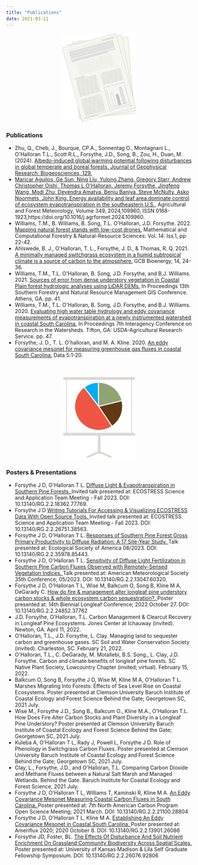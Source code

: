 ```yaml
---
title: "Publications"
date: 2021-03-11
---
```


<p align="center">
<img src="Pubs.png", width =200>
</p>

### Publications

<ul>
<li> Zhu, Q., Cheb, J., Bourque, CP.A., Sonnentag O., Montagnani L., O'Halloran  T.L., Scott R.L., Forsythe, J.D., Song, B., Zou, H., Duan, M. (2024). <a href="https://agupubs.onlinelibrary.wiley.com/doi/10.1029/2023JG007848" target="_blank"> Albedo-induced global warming potential following disturbances in global temperate and boreal forests. Journal of Geophysical Research: Biogeosciences, 129.</li>
<li>Maricar Aguilos, Ge Sun, Ning Liu, Yulong Zhang, Gregory Starr, Andrew Christopher Oishi, Thomas L O'Halloran, Jeremy Forsythe, Jingfeng Wang, Modi Zhu, Devendra Amatya, Benju Baniya, Steve McNulty, Asko Noormets, John King. <a href="https://t.co/L7lVIgYXIy" target="_blank"> Energy availability and leaf area dominate control of ecosystem evapotranspiration in the southeastern U.S.</a>, Agricultural and Forest Meteorology, Volume 349, 2024,109960, ISSN 0168-1923,https://doi.org/10.1016/j.agrformet.2024.109960.</li>
<li>Williams, T.M., B. Williams, B. Song, T.L. O'Halloran, J.D. Forsythe. 2022. <a href="http://mcfns.net/index.php/Journal/article/view/14.3" target="_blank"> Mapping natural forest stands with low-cost drones.</a> Mathematical and Computational Forestry & Natural-Resource Sciences: Vol. 14: Iss.1, pp 22-42.</li>
<li>Ahlswede, B. J., O'Halloran, T. L., Forsythe, J. D., & Thomas, R. Q. 2021. <a href="https://onlinelibrary.wiley.com/doi/10.1111/gcbb.12897" target="_blank"> A minimally managed switchgrass ecosystem in a humid subtropical climate is a source of carbon to the atmosphere.</a> GCB Bioenergy, 14, 24-36.</li>
<li>Williams, T.M., T.L. O'Halloran, B. Song, J.D. Forsythe, and B.J. Williams. 2021. <a href="https://www.jeremyforsythe.dev/publications/local/SOFOR_Proceedings_FINAL_2021.pdf" target="_blank"> Sources of error from dense understory vegetation in Coastal Plain forest hydrologic analyses using LiDAR DEMs.</a> In Proceedings 13th Southern Forestry and Natural Resource Management GIS Conference. Athens, GA. pp. 41.</li>
<li>Williams, T.M., T.L. O'Halloran, B. Song, J.D. Forsythe, and B.J. Williams. 2020. <a href="https://www.jeremyforsythe.dev/publications/local/gtr_srs264.pdf" target="_blank">  Evaluating high water table hydrology and eddy covariance measurements of evapotranspiration at a newly instrumented watershed in coastal South Carolina.</a> In Proceedings 7th Interagency Conference on Research in the Watersheds. Tifton, GA: USDA-Agricultural Research Service. pp. 47.
<li> Forsythe, J. D., T. L. O'halloran, and M. A. Kline. 2020. <a href="https://www.mdpi.com/856994" target="_blank"> An eddy covariance mesonet for measuring greenhouse gas fluxes in coastal South Carolina.</a> Data 5:1-20.</li>
</ul> 

<p align="center" style="margin-top:1.25cm;">
<img src="Chart.png", width =200>
</p>

### Posters & Presentations

<ul>
<li> Forsythe J D, O'Halloran T L. <a href="https://www.researchgate.net/publication/374841315_DIFFUSE_LIGHT_EVAPOTRANSPIRATION_IN_SOUTHERN_PINE_FORESTS" target="_blank"> Diffuse Light & Evapotranspiration in Southern Pine Forests. </a> Invited talk presented at: ECOSTRESS Science and Application Team Meeting - Fall 2023. DOI: 10.13140/RG.2.2.18362.77769. </li>
<li> Forsythe J D <a href="https://www.researchgate.net/publication/374841247_Writing_Tutorials_For_Accessing_Visualizing_ECOSTRESS_Data_With_Open_Source_Tools" target="_blank">  Writing Tutorials For Accessing & Visualizing ECOSTRESS Data With Open Source Tools. </a> Invited talk presented at: ECOSTRESS Science and Application Team Meeting - Fall 2023. DOI: 10.13140/RG.2.2.26751.38563. </li>
<li> Forsythe J D, O'Halloran T L. <a href="https://www.researchgate.net/publication/374841233_Responses_of_Southern_Pine_Forest_Gross_Primary_Productivity_to_Diffuse_Radiation_A_17_Site-Year_Study" target="_blank">  Responses of Southern Pine Forest Gross Primary Productivity to Diffuse Radiation: A 17 Site-Year Study. </a> Talk presented at: Ecological Society of America 08/2023. DOI: 10.13140/RG.2.2.35978.85443. </li>
<li> Forsythe J D, O'Halloran T L. <a href="https://www.researchgate.net/publication/370863473_Sensitivity_of_Diffuse_Light_Fertilization_in_Southern_Pine_Carbon_Fluxes_Observed_with_Remotely-Sensed_Vegetation_Indices" target="_blank">  Sensitivity of Diffuse Light Fertilization in Southern Pine Carbon Fluxes Observed with Remotely-Sensed Vegetation Indices. </a> Talk presented at: American Meteorological Society 35th Conference; 05/2023. DOI: 10.13140/RG.2.2.13047.60320. </li>
<li> Forsythe J D, O'Halloran T L, Wise M, Balkcum O, Song B, Kline M A, DeGarady C. <a href="https://www.researchgate.net/publication/364811810_How_do_fire_management_alter_longleaf_pine_understory_carbon_stocks_whole_ecosystem_carbon_sequestration" target="_blank">  How do fire & management alter longleaf pine understory carbon stocks & whole ecosystem carbon sequestration?. </a> Poster presented at: 14th Biennial ​Longleaf Conference; 2022 October 27. DOI: 10.13140/RG.2.2.24852.37762 </li>
<li> J.D. Forsythe, O'Halloran, T.L. Carbon Management & Clearcut Recovery in Longleaf Pine Ecosystems. Jones Center at Ichauway (invited). Newton, GA.  April 11, 2022.
<li> O'Halloran, T.L., J.D. Forsythe, L. Clay. Managing land to sequester carbon and greenhouse gases. SC Soil and Water Conservation Society (invited).  Charleston, SC.  February 21, 2022.
<li> O'Halloran, T.L., C. DeGarady, M. Motallebi, B.S. Song., L. Clay, J.D. Forsythe. Carbon and climate benefits of longleaf pine forests. SC Native Plant Society, Lowcountry Chapter (invited; virtual).  February 15, 2022.
<li> Balkcum O, Song B, Forsythe J D, Wise M, Kline M A, O'Halloran T L. Marshes Migrating Into Forests: Effects of Sea Level Rise on Coastal Ecosystems. Poster presented at Clemson University Baruch Institute of Coastal Ecology and Forest Science Behind the Gate; Georgetown SC, 2021 July.
<li> Wise M., Forsythe J.D., Song B., Balkcum O., Kline M.A., O'Halloran T.L. How Does Fire Alter Carbon Stocks and Plant Diversity in a Longleaf Pine Understory? Poster presented at Clemson University Baruch Institute of Coastal Ecology and Forest Science Behind the Gate; Georgetown SC, 2021 July.
<li> Kuleba A, O'Halloran T L, Rady J, Powell L, Forsythe J D. Role of Phenology in Switchgrass Carbon Fluxes. Poster presented at Clemson University Baruch Institute of Coastal Ecology and Forest Science Behind the Gate; Georgetown SC, 2021 July.
<li> Clay, L., Forsythe, J.D., and O'Halloran, T.L. Comparing Carbon Dioxide and Methane Fluxes between a Natural Salt Marsh and Managed Wetlands. Behind the Gate. Baruch Institute for Coastal Ecology and Forest Science, 2021 July.
<li> Forsythe J D, O'Halloran T L, Williams T, Kaminski R, Kline M A. <a href="https://www.researchgate.net/publication/349702383_An_Eddy_Covariance_Mesonet_Measuring_Coastal_Carbon_Fluxes_in_South_Carolina" target="_blank">  An Eddy Covariance Mesonet Measuring Coastal Carbon Fluxes in South Carolina. </a> Poster presented at: 7th North American Carbon Program Open Science Meeting; 2021 March. DOI: 10.13140/RG.2.2.21100.28804 </li>
<li> Forsythe J D, O'Halloran T L, Kline M A. <a href="https://www.researchgate.net/publication/344619699_Establishing_An_Eddy_Covariance_Mesonet_in_Coastal_South_Carolina" target="_blank"> Establishing An Eddy Covariance Mesonet in Coastal South Carolina. </a> Poster presented at: Ameriflux 2020; 2020 October 8. DOI: 10.13140/RG.2.2.13901.26086 </li>
<li> Forsythe JD, Foster, BL. <a href="https://www.researchgate.net/publication/349992641_The_Effects_Of_Disturbance_And_Soil_Nutrient_Enrichment_On_Grassland_Community_Biodiversity_Across_Spatial_Scales" target="_blank"> The Effects Of Disturbance And Soil Nutrient Enrichment On Grassland Community Biodiversity Across Spatial Scales. </a> Poster presented at: University of Kansas Madison
& Lila Self Graduate Fellowship Symposium. DOI: 10.13140/RG.2.2.26076.92806 </li>
</ul> 